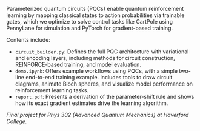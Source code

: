 Parameterized quantum circuits (PQCs) enable quantum reinforcement learning by mapping classical states to action probabilities via trainable gates, which we optimize to solve control tasks like CartPole using PennyLane for simulation and PyTorch for gradient-based training.

Contents include:
* `circuit_builder.py`: Defines the full PQC architecture with variational and encoding layers, including methods for circuit construction, REINFORCE-based training, and model evaluation.
* `demo.ipynb`: Offers example workflows using PQCs, with a simple two-line end-to-end training example. Includes tools to draw circuit diagrams, animate Bloch spheres, and visualize model performance on reinforcement learning tasks.
* `report.pdf`: Presents a derivation of the parameter-shift rule and shows how its exact gradient estimates drive the learning algorithm.

_Final project for Phys 302 (Advanced Quantum Mechanics) at Haverford College._